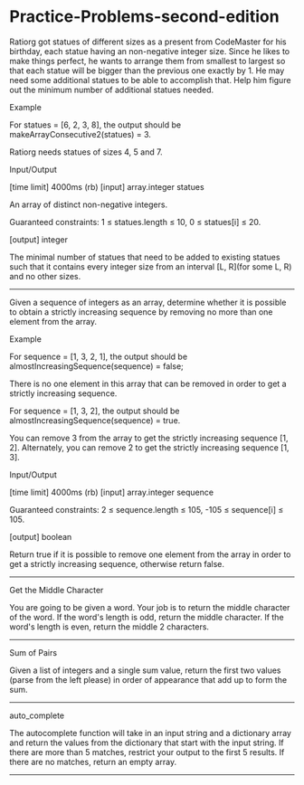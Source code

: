 # Practice-Problems-second-edition

Ratiorg got statues of different sizes as a present from CodeMaster for his birthday, each statue having an non-negative integer size. Since he likes to make things perfect, he wants to arrange them from smallest to largest so that each statue will be bigger than the previous one exactly by 1. He may need some additional statues to be able to accomplish that. Help him figure out the minimum number of additional statues needed.

Example

For statues = [6, 2, 3, 8], the output should be
makeArrayConsecutive2(statues) = 3.

Ratiorg needs statues of sizes 4, 5 and 7.

Input/Output

[time limit] 4000ms (rb)
[input] array.integer statues

An array of distinct non-negative integers.

Guaranteed constraints:
1 ≤ statues.length ≤ 10,
0 ≤ statues[i] ≤ 20.

[output] integer

The minimal number of statues that need to be added to existing statues such that it contains every integer size from an interval [L, R](for some L, R) and no other sizes.

------------------------------------------------------------------------------------------------------------

Given a sequence of integers as an array, determine whether it is possible to obtain a strictly increasing sequence by removing no more than one element from the array.

Example

For sequence = [1, 3, 2, 1], the output should be
almostIncreasingSequence(sequence) = false;

There is no one element in this array that can be removed in order to get a strictly increasing sequence.

For sequence = [1, 3, 2], the output should be
almostIncreasingSequence(sequence) = true.

You can remove 3 from the array to get the strictly increasing sequence [1, 2]. Alternately, you can remove 2 to get the strictly increasing sequence [1, 3].

Input/Output

[time limit] 4000ms (rb)
[input] array.integer sequence

Guaranteed constraints:
2 ≤ sequence.length ≤ 105,
-105 ≤ sequence[i] ≤ 105.

[output] boolean

Return true if it is possible to remove one element from the array in order to get a strictly increasing sequence, otherwise return false.

------------------------------------------------------------------------------------------------------------
Get the Middle Character

You are going to be given a word. Your job is to return the middle character of the word. If the word's length is odd, return the middle character. If the word's length is even, return the middle 2 characters.

------------------------------------------------------------------------------------------------------------
Sum of Pairs

Given a list of integers and a single sum value, return the first two values (parse from the left please) in order of appearance that add up to form the sum.

------------------------------------------------------------------------------------------------------------
auto_complete

The autocomplete function will take in an input string and a dictionary array and return the values from the dictionary that start with the input string. If there are more than 5 matches, restrict your output to the first 5 results. If there are no matches, return an empty array.

------------------------------------------------------------------------------------------------------------








